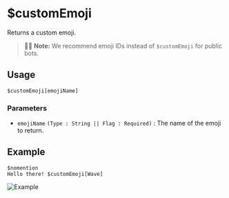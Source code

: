 # $customEmoji
Returns a custom emoji. 
> 🧙‍♂️ **Note:** We recommend emoji IDs instead of `$customEmoji` for public bots.

## Usage
```
$customEmoji[emojiName]
```

### Parameters
- `emojiName` `(Type : String || Flag : Required)` : The name of the emoji to return.

## Example
```
$nomention
Hello there! $customEmoji[Wave]
```

![Example](https://user-images.githubusercontent.com/69215413/122825469-fa934f80-d2af-11eb-9563-67552204beb5.png)
